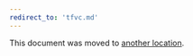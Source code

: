 ```yaml
---
redirect_to: 'tfvc.md'
---
```


This document was moved to [another location](tfvc.md).

<!-- This redirect file can be deleted after February 1, 2021. -->
<!-- Before deletion, see: https://docs.gitlab.com/ee/development/documentation/#move-or-rename-a-page -->
